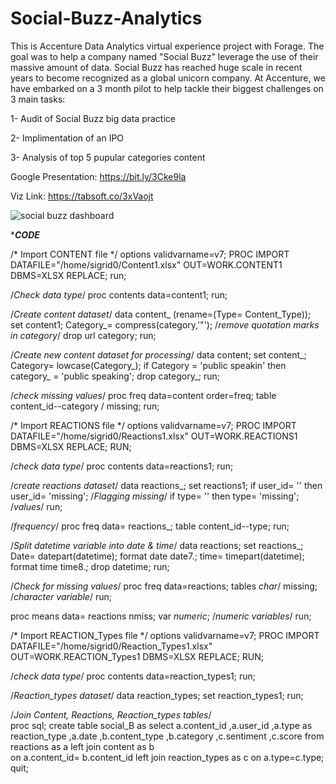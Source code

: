 # Social-Buzz-Analytics

This is Accenture Data Analytics virtual experience project with Forage. The goal was to help a company named "Social Buzz" leverage the use of their massive amount of data. Social Buzz has reached huge scale in recent years to become recognized as a global unicorn company. At Accenture, we have embarked on a 3 month pilot to help tackle their biggest challenges on 3 main tasks:

1- Audit of Social Buzz big data practice

2- Implimentation of an IPO

3- Analysis of top 5 pupular categories content




Google Presentation: https://bit.ly/3Cke9la

Viz Link: https://tabsoft.co/3xVaojt

![social buzz dashboard](https://user-images.githubusercontent.com/59377247/192843759-79d1e9e7-6d10-4d9d-9329-d66bcb41e76a.PNG)


******CODE*****

/* Import CONTENT file */
options validvarname=v7;
PROC IMPORT DATAFILE="/home/sigrid0/Content1.xlsx"
		    OUT=WORK.CONTENT1
		    DBMS=XLSX
		    REPLACE;
run;

/*Check data type*/
proc contents data=content1;
run;

/*Create content dataset*/
data content_ (rename=(Type= Content_Type));
set content1;
Category_= compress(category,'"'); /*remove quotation marks in category*/
drop url category;
run;

/*Create new content dataset for processing*/
data content; 
set content_;
Category= lowcase(Category_);
if Category = 'public speakin' then category_ = 'public speaking';
drop category_;
run;

/*check missing values*/
proc freq data=content order=freq;
table content_id--category / missing;
run;



/* Import REACTIONS file */
options validvarname=v7;
PROC IMPORT DATAFILE="/home/sigrid0/Reactions1.xlsx"
		    OUT=WORK.REACTIONS1
		    DBMS=XLSX
		    REPLACE;
RUN;

/*check data type*/
proc contents data=reactions1;
run;

/*create reactions dataset*/
data reactions_;
set reactions1;
if user_id= '' then user_id= 'missing'; /*Flagging missing*/
if type= '' then type= 'missing';       /*values*/
run;

/*frequency*/
proc freq data= reactions_;
table content_id--type;
run;

/*Split datetime variable into date & time*/
data reactions; 
set reactions_; 
Date= datepart(datetime); 
format date date7.; 
time= timepart(datetime);
format time time8.;
drop datetime;
run;

/*Check for missing values*/
proc freq data=reactions;
tables _char_/ missing; /*character variable*/
run;

proc means data= reactions nmiss;
var _numeric_; /*numeric variables*/
run;



/* Import REACTION_Types file */
options validvarname=v7;
PROC IMPORT DATAFILE="/home/sigrid0/Reaction_Types1.xlsx"
		    OUT=WORK.REACTION_Types1
		    DBMS=XLSX
		    REPLACE;
RUN;

/*check data type*/
proc contents data=reaction_types1;
run;

/*Reaction_types dataset*/
data reaction_types;
set reaction_types1;
run;



/*Join Content, Reactions, Reaction_types tables*/  
proc sql;
create table social_B as
select a.content_id
	   ,a.user_id
	   ,a.type as reaction_type 
	   ,a.date
	   ,b.content_type
	   ,b.category
	   ,c.sentiment
	   ,c.score
from reactions as a
left join content as b  
on a.content_id= b.content_id
left join reaction_types as c 
on a.type=c.type;
quit;
